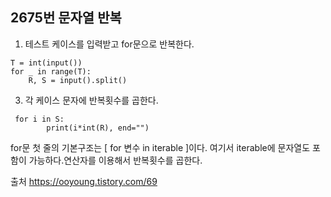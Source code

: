 ## 2675번 문자열 반복
1. 테스트 케이스를 입력받고 for문으로 반복한다.
```
T = int(input())
for _ in range(T):
    R, S = input().split()
```
3. 각 케이스 문자에 반복횟수를 곱한다.
```
 for i in S:
        print(i*int(R), end="")
```
for문 첫 줄의 기본구조는 [ for 변수 in iterable ]이다. 여기서 iterable에 문자열도 포함이 가능하다.연산자를 이용해서 반복횟수를 곱한다.


































출처
https://ooyoung.tistory.com/69
